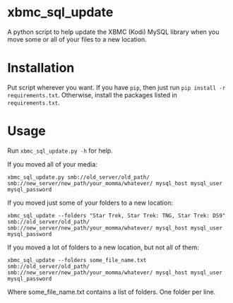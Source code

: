 xbmc_sql_update
===============

A python script to help update the XBMC (Kodi) MySQL library when you move some or all of your files to a new location.

Installation
============

Put script wherever you want.  If you have `pip`, then just run `pip install -r requirements.txt`.  Otherwise, install the packages listed in `requirements.txt`.

Usage
=====

Run `xbmc_sql_update.py -h` for help.

If you moved all of your media:

    xbmc_sql_update.py smb://old_server/old_path/ smb://new_server/new_path/your_momma/whatever/ mysql_host mysql_user mysql_password

If you moved just some of your folders to a new location:

    xbmc_sql_update --folders "Star Trek, Star Trek: TNG, Star Trek: DS9" smb://old_server/old_path/ smb://new_server/new_path/your_momma/whatever/ mysql_host mysql_user mysql_password
    
If you moved a lot of folders to a new location, but not all of them:

    xbmc_sql_update --folders some_file_name.txt smb://old_server/old_path/ smb://new_server/new_path/your_momma/whatever/ mysql_host mysql_user mysql_password

Where some_file_name.txt contains a list of folders.  One folder per line.

